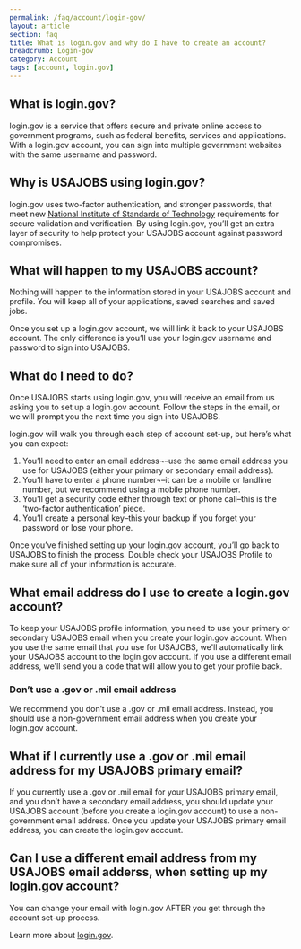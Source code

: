 ```yaml
---
permalink: /faq/account/login-gov/
layout: article
section: faq
title: What is login.gov and why do I have to create an account?
breadcrumb: Login-gov
category: Account
tags: [account, login.gov]
---
```


## What is login.gov?
login.gov is a service that offers secure and private online access to government programs, such as federal benefits, services and applications. With a login.gov account, you can sign into multiple government websites with the same username and password.

## Why is USAJOBS using login.gov?
login.gov uses two-factor authentication, and stronger passwords, that meet new [National Institute of Standards of Technology](https://www.nist.gov/) requirements for secure validation and verification. By using login.gov, you’ll get an extra layer of security to help protect your USAJOBS account against password compromises.

## What will happen to my USAJOBS account?
Nothing will happen to the information stored in your USAJOBS account and profile.  You will keep all of your applications, saved searches and saved jobs.

Once you set up a login.gov account, we will link it back to your USAJOBS account. The only difference is you’ll use your login.gov username and password to sign into USAJOBS.

## What do I need to do?
Once USAJOBS starts using login.gov, you will receive an email from us asking you to set up a login.gov account.  Follow the steps in the email, or we will prompt you the next time you sign into USAJOBS.

login.gov will walk you through each step of account set-up, but here’s what you can expect:

1.	You’ll need to enter an email address¬–use the same email address you use for USAJOBS (either your primary or secondary email address).
2.	You’ll have to enter a phone number¬–it can be a mobile or landline number, but we recommend using a mobile phone number.
3.	You’ll get a security code either through text or phone call–this is the ‘two-factor authentication’ piece.
4.	You’ll create a personal key–this your backup if you forget your password or lose your phone.

Once you’ve finished setting up your login.gov account, you’ll go back to USAJOBS to finish the process.  Double check your USAJOBS Profile to make sure all of your information is accurate.

## What email address do I use to create a login.gov account?
To keep your USAJOBS profile information, you need to use your primary or secondary USAJOBS email when you create your login.gov account. When you use the same email that you use for USAJOBS, we'll automatically link your USAJOBS account to the login.gov account. If you use a different email address, we'll send you a code that will allow you to get your profile back.

### Don’t use a .gov or .mil email address
We recommend you don’t use a .gov or .mil email address. Instead, you should use a non-government email address when you create your login.gov account.

## What if I currently use a .gov or .mil email address for my USAJOBS primary email?
If you currently use a .gov or .mil email for your USAJOBS primary email, and you don’t have a secondary email address, you should update your USAJOBS account (before you create a login.gov account) to use a non-government email address. Once you update your USAJOBS primary email address, you can create the login.gov account.

## Can I use a different email address from my USAJOBS email adderss, when setting up my login.gov account?

You can change your email with login.gov AFTER you get through the account set-up process.

Learn more about [login.gov](https://login.gov/).
